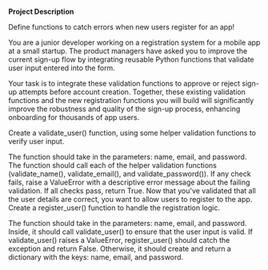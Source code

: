 **Project Description**

Define functions to catch errors when new users register for an app!

You are a junior developer working on a registration system for a mobile app at a small startup. The product managers have asked you to improve the current sign-up flow by integrating reusable Python functions that validate user input entered into the form.

Your task is to integrate these validation functions to approve or reject sign-up attempts before account creation. Together, these existing validation functions and the new registration functions you will build will significantly improve the robustness and quality of the sign-up process, enhancing onboarding for thousands of app users.

Create a validate_user() function, using some helper validation functions to verify user input.

The function should take in the parameters: name, email, and password.
The function should call each of the helper validation functions (validate_name(), validate_email(), and validate_password()).
If any check fails, raise a ValueError with a descriptive error message about the failing validation.
If all checks pass, return True.
Now that you've validated that all the user details are correct, you want to allow users to register to the app. Create a register_user() function to handle the registration logic.

The function should take in the parameters: name, email, and password.
Inside, it should call validate_user() to ensure that the user input is valid.
If validate_user() raises a ValueError, register_user() should catch the exception and return False.
Otherwise, it should create and return a dictionary with the keys: name, email, and password.